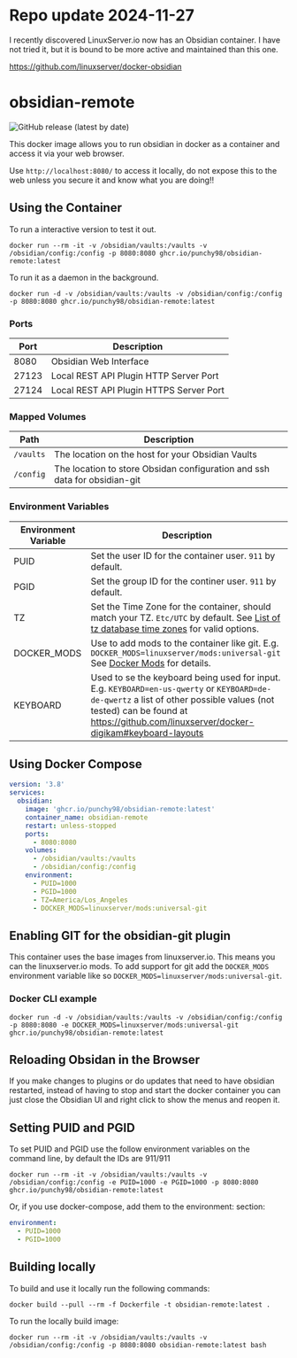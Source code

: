 # Repo update 2024-11-27

I recently discovered LinuxServer.io now has an Obsidian container. I have not tried it, but it is bound to be more active and maintained than this one. 

https://github.com/linuxserver/docker-obsidian




# obsidian-remote
![GitHub release (latest by date)](https://img.shields.io/github/v/release/punchy98/obsidian-remote?style=plastic)

This docker image allows you to run obsidian in docker as a container and access it via your web browser.

Use `http://localhost:8080/` to access it locally, do not expose this to the web unless you secure it and know what you are doing!!

## Using the Container

To run a interactive version to test it out. 

```
docker run --rm -it -v /obsidian/vaults:/vaults -v /obsidian/config:/config -p 8080:8080 ghcr.io/punchy98/obsidian-remote:latest
```

To run it as a daemon in the background.

```
docker run -d -v /obsidian/vaults:/vaults -v /obsidian/config:/config -p 8080:8080 ghcr.io/punchy98/obsidian-remote:latest
```

### Ports

| Port  | Description                             |
| ----- | --------------------------------------- |
| 8080  | Obsidian Web Interface                  |
| 27123 | Local REST API Plugin HTTP Server Port  |
| 27124 | Local REST API Plugin HTTPS Server Port |

### Mapped Volumes

| Path      | Description                                                               |
| --------- | ------------------------------------------------------------------------- |
| `/vaults` | The location on the host for your Obsidian Vaults                         |
| `/config` | The location to store Obsidan configuration and ssh data for obsidian-git |

### Environment Variables

| Environment Variable | Description                                                                                                                                                                                            |
| -------------------- | ------------------------------------------------------------------------------------------------------------------------------------------------------------------------------------------------------ |
| PUID                 | Set the user ID for the container user. `911` by default.                                                                                                                                              |
| PGID                 | Set the group ID for the continer user. `911` by default.                                                                                                                                              |
| TZ                   | Set the Time Zone for the container, should match your TZ. `Etc/UTC` by default. See [List of tz database time zones](https://en.wikipedia.org/wiki/List_of_tz_database_time_zones) for valid options. |
| DOCKER_MODS          | Use to add mods to the container like git. E.g. `DOCKER_MODS=linuxserver/mods:universal-git` See [Docker Mods](https://github.com/linuxserver/docker-mods) for details.                                |
| KEYBOARD             | Used to se the keyboard being used for input. E.g. `KEYBOARD=en-us-qwerty` or `KEYBOARD=de-de-qwertz` a list of other possible values (not tested) can be found at https://github.com/linuxserver/docker-digikam#keyboard-layouts |

## Using Docker Compose

```YAML
version: '3.8'
services:
  obsidian:
    image: 'ghcr.io/punchy98/obsidian-remote:latest'
    container_name: obsidian-remote
    restart: unless-stopped
    ports:
      - 8080:8080
    volumes:
      - /obsidian/vaults:/vaults
      - /obsidian/config:/config
    environment:
      - PUID=1000
      - PGID=1000
      - TZ=America/Los_Angeles
      - DOCKER_MODS=linuxserver/mods:universal-git
```

## Enabling GIT for the obsidian-git plugin

This container uses the base images from linuxserver.io. This means you can the linuxserver.io mods. To add support for git add the `DOCKER_MODS` environment variable like so `DOCKER_MODS=linuxserver/mods:universal-git`.

### Docker CLI example

```
docker run -d -v /obsidian/vaults:/vaults -v /obsidian/config:/config -p 8080:8080 -e DOCKER_MODS=linuxserver/mods:universal-git ghcr.io/punchy98/obsidian-remote:latest
```

## Reloading Obsidan in the Browser

If you make changes to plugins or do updates that need to have obsidian restarted, instead of having to stop and start the docker container you can just close the Obsidian UI and right click to show the menus and reopen it. 

## Setting PUID and PGID

To set PUID and PGID use the follow environment variables on the command line, by default the IDs are 911/911

```
docker run --rm -it -v /obsidian/vaults:/vaults -v /obsidian/config:/config -e PUID=1000 -e PGID=1000 -p 8080:8080 ghcr.io/punchy98/obsidian-remote:latest
```

Or, if you use docker-compose, add them to the environment: section:

```yaml
environment:
  - PUID=1000
  - PGID=1000
```

## Building locally

To build and use it locally run the following commands:

```
docker build --pull --rm -f Dockerfile -t obsidian-remote:latest .
```

To run the locally build image:

```
docker run --rm -it -v /obsidian/vaults:/vaults -v /obsidian/config:/config -p 8080:8080 obsidian-remote:latest bash
```

